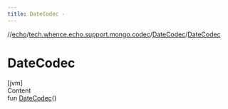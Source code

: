 ```yaml
---
title: DateCodec -
---
```

//[echo](../../index.md)/[tech.whence.echo.support.mongo.codec](../index.md)/[DateCodec](index.md)/[DateCodec](-date-codec.md)



# DateCodec  
[jvm]  
Content  
fun [DateCodec](-date-codec.md)()  



